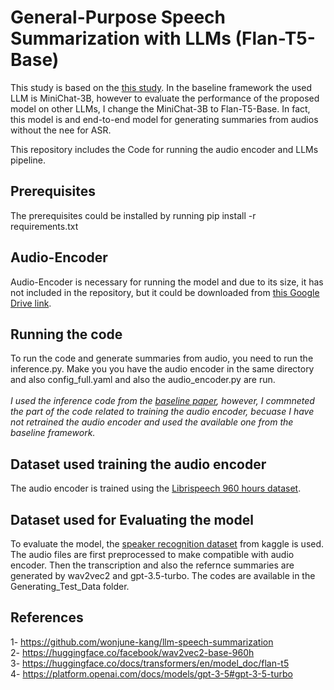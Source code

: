 # General-Purpose Speech Summarization with LLMs (Flan-T5-Base)
This study is based on the [this study](https://arxiv.org/abs/2406.05968). In the baseline framework the used LLM is MiniChat-3B, however to evaluate the performance of the proposed model on other LLMs, I change the MiniChat-3B to Flan-T5-Base. In fact, this model is and end-to-end model for generating summaries from audios without the nee for ASR.

This repository includes the Code for running the audio encoder and LLMs pipeline.

## Prerequisites
The prerequisites could be installed by running 
pip install -r requirements.txt

## Audio-Encoder
Audio-Encoder is necessary for running the model and due to its size, it has not included in the repository, but it could be downloaded from [this Google Drive link](https://drive.google.com/drive/folders/1o363nAqpyP80tivFNdjmyyoWGCLUeHZS). 

## Running the code
To run the code and generate summaries from audio, you need to run the inference.py. Make you you have the audio encoder in the same directory and also config_full.yaml and also the audio_encoder.py are run. </br></br>
*I used the inference code from the [baseline paper](https://arxiv.org/abs/2406.05968), however, I commneted the part of the code related to training the audio encoder, becuase I have not retrained the audio encoder and used the available one from the baseline framework.*

## Dataset used training the audio encoder
The audio encoder is trained using the [Librispeech 960 hours dataset](https://huggingface.co/datasets/openslr/librispeech_asr).

## Dataset used for Evaluating the model
To evaluate the model, the [speaker recognition dataset](https://www.kaggle.com/datasets/vjcalling/speaker-recognition-audio-dataset) from kaggle is used. The audio files are first preprocessed to make compatible with audio encoder. Then the transcription and also the refernce summaries are generated by wav2vec2 and gpt-3.5-turbo. The codes are available in the Generating_Test_Data folder.

## References
1- https://github.com/wonjune-kang/llm-speech-summarization </br>
2- https://huggingface.co/facebook/wav2vec2-base-960h </br>
3- https://huggingface.co/docs/transformers/en/model_doc/flan-t5 </br>
4- https://platform.openai.com/docs/models/gpt-3-5#gpt-3-5-turbo










